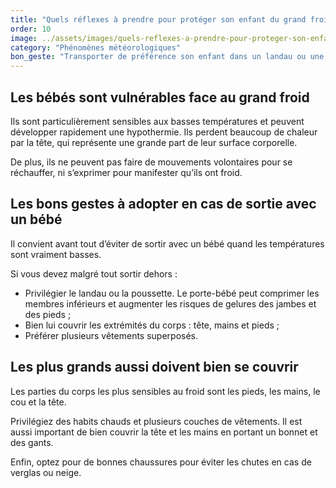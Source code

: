 ```yaml
---
title: "Quels réflexes à prendre pour protéger son enfant du grand froid ?"
order: 10
image: ../assets/images/quels-reflexes-a-prendre-pour-proteger-son-enfant-du-grand-froid.jpg
category: "Phénomènes météorologiques"
bon_geste: "Transporter de préférence son enfant dans un landau ou une poussette plutôt que dans un porte-bébé afin qu’il puisse bouger régulièrement."
---
```


## Les bébés sont vulnérables face au grand froid

Ils sont particulièrement sensibles aux basses températures et peuvent développer rapidement une hypothermie. Ils perdent beaucoup de chaleur par la tête, qui représente une grande part de leur surface corporelle.

De plus, ils ne peuvent pas faire de mouvements volontaires pour se réchauffer, ni s’exprimer pour manifester qu’ils ont froid.

## Les bons gestes à adopter en cas de sortie avec un bébé

Il convient avant tout d’éviter de sortir avec un bébé quand les températures sont vraiment basses. 

Si vous devez malgré tout sortir dehors :
- Privilégier le landau ou la poussette. Le porte-bébé peut comprimer les membres inférieurs et augmenter les risques de gelures des jambes et des pieds ;
- Bien lui couvrir les extrémités du corps : tête, mains et pieds ;
- Préférer plusieurs vêtements superposés.

## Les plus grands aussi doivent bien se couvrir

Les parties du corps les plus sensibles au froid sont les pieds, les mains, le cou et la tête. 

Privilégiez des habits chauds et plusieurs couches de vêtements. Il est aussi important de bien couvrir la tête et les mains en portant un bonnet et des gants. 

Enfin, optez pour de bonnes chaussures pour éviter les chutes en cas de verglas ou neige.
